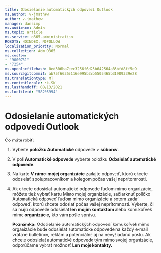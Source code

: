 ```yaml
---
title: Odosielanie automatických odpovedí Outlook
ms.author: v-jmathew
author: v-jmathew
manager: dansimp
ms.audience: Admin
ms.topic: article
ms.service: o365-administration
ROBOTS: NOINDEX, NOFOLLOW
localization_priority: Normal
ms.collection: Adm_O365
ms.custom:
- "9000761"
- "7254"
ms.openlocfilehash: 0ed306ba7eec3256f6d25b642564a83bfd8ff5e9
ms.sourcegitcommit: ab75f66355116e995b3cb5505465b31989339e28
ms.translationtype: MT
ms.contentlocale: sk-SK
ms.lasthandoff: 08/13/2021
ms.locfileid: "58295994"
---
```

# <a name="send-automatic-replies-from-outlook"></a>Odosielanie automatických odpovedí Outlook

Čo máte robiť:

1. Vyberte **položku Automatické** odpovede  >  **súborov**.
2. V poli **Automatické odpovede** vyberte položku **Odosielať automatické odpovede**.
3. Na karte **V rámci mojej organizácie** zadajte odpoveď, ktorú chcete odosielať spolupracovníkom a kolegom počas vašej neprítomnosti.
4. Ak chcete odosielať automatické odpovede ľuďom mimo organizácie, môžete tiež vybrať  kartu Mimo mojej  organizácie, začiarknuť políčko Automatická odpoveď ľuďom mimo organizácie a potom zadať odpoveď, ktorú chcete odoslať počas vašej neprítomnosti. Vyberte, či sa majú odpovede odosielať **len mojim kontaktom** alebo komukoľvek mimo **organizácie,** kto vám pošle správu.

    **Poznámka:** Odosielanie automatických odpovedí komukoľvek mimo organizácie bude odosielať automatické odpovede na každý e-mail vrátane bulletinov, reklám a potenciálne aj na nevyžiadanú poštu.  Ak chcete odosielať automatické odpovede tým mimo svojej organizácie, odporúčame vybrať možnosť **Len moje kontakty.**
